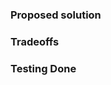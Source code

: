 <!-- PLEASE READ THE FOLLOWING INSTRUCTIONS -->

### Proposed solution
<!-- Which specific problem does this PR solve and how?  -->
<!-- If it fixes a particular Issue, add "Fixes #ISSUE_NUMBER" in your title -->

### Tradeoffs
<!-- What are the drawbacks of this solution? Are there alternative ones? -->
<!-- Think of performance, build time, usability, complexity, coupling…) -->


### Testing Done
<!-- How have you confirmed this feature works? -->

<!-- BEFORE SUBMITTING YOUR PR, MAKE SURE TO FOLLOW THESE STEPS: -->
<!-- 1. Pull the latest `master` branch -->
<!-- 2. Run `npm install` to install all Bulma dependencies -->
<!-- 3. Make sure your Sass code is compliant with the [Bulma Sass styleguide](https://github.com/jgthms/bulma/blob/master/.github/CONTRIBUTING.md#bulma-sass-styleguide) -->
<!-- 4. If your PR fixes an issue, reference that issue -->
<!-- 5. If your PR has lots of commits, **rebase** first -->
<!-- 6. Run `npm run deploy` before submitting your PR -->
